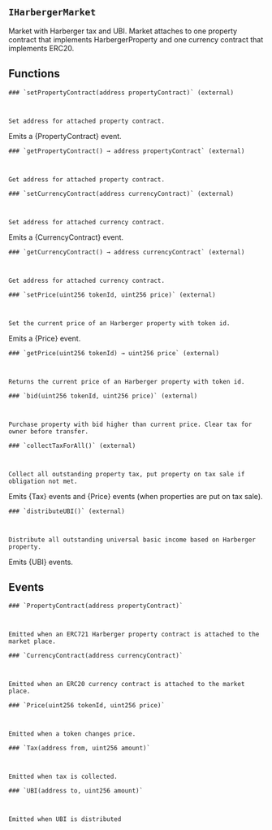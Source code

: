 ## `IHarbergerMarket`



Market with Harberger tax and UBI. Market attaches to one property contract that implements HarbergerProperty and one currency contract that implements ERC20.


  ## Functions
    ### `setPropertyContract(address propertyContract)` (external)

    

    Set address for attached property contract.

Emits a {PropertyContract} event.

    ### `getPropertyContract() → address propertyContract` (external)

    

    Get address for attached property contract.

    ### `setCurrencyContract(address currencyContract)` (external)

    

    Set address for attached currency contract.

Emits a {CurrencyContract} event.

    ### `getCurrencyContract() → address currencyContract` (external)

    

    Get address for attached currency contract.

    ### `setPrice(uint256 tokenId, uint256 price)` (external)

    

    Set the current price of an Harberger property with token id.

Emits a {Price} event.

    ### `getPrice(uint256 tokenId) → uint256 price` (external)

    

    Returns the current price of an Harberger property with token id.

    ### `bid(uint256 tokenId, uint256 price)` (external)

    

    Purchase property with bid higher than current price. Clear tax for owner before transfer.

    ### `collectTaxForAll()` (external)

    

    Collect all outstanding property tax, put property on tax sale if obligation not met.

Emits {Tax} events and {Price} events (when properties are put on tax sale).

    ### `distributeUBI()` (external)

    

    Distribute all outstanding universal basic income based on Harberger property.

Emits {UBI} events.


  ## Events
    ### `PropertyContract(address propertyContract)`

    

    Emitted when an ERC721 Harberger property contract is attached to the market place.

    ### `CurrencyContract(address currencyContract)`

    

    Emitted when an ERC20 currency contract is attached to the market place.

    ### `Price(uint256 tokenId, uint256 price)`

    

    Emitted when a token changes price.

    ### `Tax(address from, uint256 amount)`

    

    Emitted when tax is collected.

    ### `UBI(address to, uint256 amount)`

    

    Emitted when UBI is distributed




